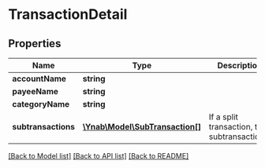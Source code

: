 # TransactionDetail

## Properties
Name | Type | Description | Notes
------------ | ------------- | ------------- | -------------
**accountName** | **string** |  | 
**payeeName** | **string** |  | [optional] 
**categoryName** | **string** |  | [optional] 
**subtransactions** | [**\Ynab\Model\SubTransaction[]**](SubTransaction.md) | If a split transaction, the subtransactions. | 

[[Back to Model list]](../README.md#documentation-for-models) [[Back to API list]](../README.md#documentation-for-api-endpoints) [[Back to README]](../README.md)


